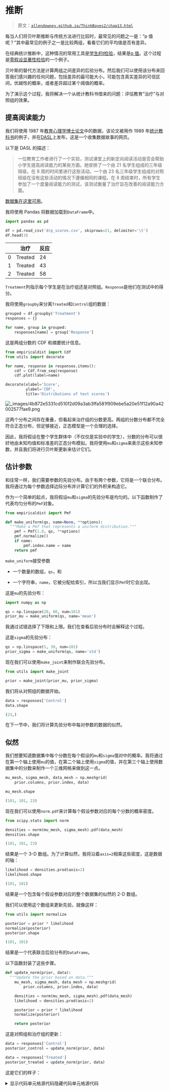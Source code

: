 # 推断

> 原文：[`allendowney.github.io/ThinkBayes2/chap13.html`](https://allendowney.github.io/ThinkBayes2/chap13.html)

每当人们将贝叶斯推断与传统方法进行比较时，最常见的问题之一是：“p 值呢？”其中最常见的例子之一是比较两组，看看它们的平均值是否有差异。

在经典统计推断中，这种情况的常用工具是[学生的*t*检验](https://en.wikipedia.org/wiki/Student%27s_t-test)，结果是[p 值](https://en.wikipedia.org/wiki/P-value)。这个过程是[零假设显著性检验](https://en.wikipedia.org/wiki/Statistical_hypothesis_testing)的一个例子。

贝叶斯的替代方法是计算两组之间差异的后验分布。然后我们可以使用该分布来回答我们感兴趣的任何问题，包括差异的最可能大小，可能包含真实差异的可信区间，优越性的概率，或者差异超过某个阈值的概率。

为了演示这个过程，我将解决一个从统计教科书借来的问题：评估教育“治疗”与对照组的效果。

## 提高阅读能力

我们将使用 1987 年[教育心理学博士论文](https://docs.lib.purdue.edu/dissertations/AAI8807671/)中的数据，该论文被用作 1989 年[统计教科书](https://books.google.com/books/about/Introduction_to_the_practice_of_statisti.html?id=pGBNhajABlUC)的例子，并在[DASL](https://web.archive.org/web/20000603124754/http://lib.stat.cmu.edu/DASL/Datafiles/DRPScores.html)上发布，这是一个收集数据故事的网页。

以下是 DASL 的描述：

> 一位教育工作者进行了一个实验，测试课堂上的新定向阅读活动是否会帮助小学生提高阅读能力的某些方面。她安排了一个由 21 名学生组成的三年级班级，在 8 周的时间里进行这些活动。一个由 23 名三年级学生组成的对照班级在没有这些活动的情况下遵循相同的课程。在 8 周结束时，所有学生参加了一个度量阅读能力的测试，该测试衡量了治疗旨在改善的阅读能力方面。

[数据集在这里可用](https://web.archive.org/web/20000603124754/http://lib.stat.cmu.edu/DASL/Datafiles/DRPScores.html)。

我将使用 Pandas 将数据加载到`DataFrame`中。

```py
import pandas as pd

df = pd.read_csv('drp_scores.csv', skiprows=21, delimiter='\t')
df.head(3) 
```

|  | 治疗 | 反应 |
| --- | --- | --- |
| 0 | Treated | 24 |
| 1 | Treated | 43 |
| 2 | Treated | 58 |

`Treatment`列指示每个学生是在治疗组还是对照组。`Response`是他们在测试中的得分。

我将使用`groupby`来分离`Treated`和`Control`组的数据：

```py
grouped = df.groupby('Treatment')
responses = {}

for name, group in grouped:
    responses[name] = group['Response'] 
```

这是两组分数的 CDF 和摘要统计信息。

```py
from empiricaldist import Cdf
from utils import decorate

for name, response in responses.items():
    cdf = Cdf.from_seq(response)
    cdf.plot(label=name)

decorate(xlabel='Score', 
         ylabel='CDF',
         title='Distributions of test scores') 
```

![_images/4b872e5331cd510f2d09a3ab3ffa581f909ebe5a20e51f12a90a42002577fae9.png](img/1ee292db46c8c0909e0451626f93c8dd.png)

这两个分布之间存在重叠，但看起来治疗组的分数更高。两组的分数分布都不完全符合正态分布，但足够接近，正态模型是一个合理的选择。

因此，我将假设在整个学生群体中（不仅仅是实验中的学生），分数的分布可以很好地由未知均值和标准差的正态分布模拟。我将使用`mu`和`sigma`来表示这些未知参数，并且我们将进行贝叶斯更新来估计它们。

## 估计参数

和往常一样，我们需要参数的先验分布。由于有两个参数，它将是一个联合分布。我将通过为每个参数选择边际分布并计算它们的外积来构造它。

作为一个简单的起点，我将假设`mu`和`sigma`的先验分布是均匀的。以下函数制作了代表均匀分布的`Pmf`对象。

```py
from empiricaldist import Pmf

def make_uniform(qs, name=None, **options):
  """Make a Pmf that represents a uniform distribution."""
    pmf = Pmf(1.0, qs, **options)
    pmf.normalize()
    if name:
        pmf.index.name = name
    return pmf 
```

`make_uniform`接受参数

+   一个数量的数组，`qs`，和

+   一个字符串，`name`，它被分配给索引，所以当我们显示`Pmf`时它会出现。

这是`mu`的先验分布：

```py
import numpy as np

qs = np.linspace(20, 80, num=101)
prior_mu = make_uniform(qs, name='mean') 
```

我通过试错选择了下限和上限。我们在查看后验分布时会解释这个过程。

这是`sigma`的先验分布：

```py
qs = np.linspace(5, 30, num=101)
prior_sigma = make_uniform(qs, name='std') 
```

现在我们可以使用`make_joint`来制作联合先验分布。

```py
from utils import make_joint

prior = make_joint(prior_mu, prior_sigma) 
```

我们将从对照组的数据开始。

```py
data = responses['Control']
data.shape 
```

```py
(23,) 
```

在下一节中，我们将计算先验分布中每对参数的数据的似然。

## 似然

我们想要知道数据集中每个分数在每个假设的`mu`和`sigma`值对中的概率。我将通过在第一个轴上使用`mu`的值，在第二个轴上使用`sigma`的值，并在第三个轴上使用数据集中的分数来制作一个三维网格来做到这一点。

```py
mu_mesh, sigma_mesh, data_mesh = np.meshgrid(
    prior.columns, prior.index, data)

mu_mesh.shape 
```

```py
(101, 101, 23) 
```

现在我们可以使用`norm.pdf`来计算每个假设参数对应的每个分数的概率密度。

```py
from scipy.stats import norm

densities = norm(mu_mesh, sigma_mesh).pdf(data_mesh)
densities.shape 
```

```py
(101, 101, 23) 
```

结果是一个 3-D 数组。为了计算似然，我将沿着`axis=2`相乘这些密度，这是数据的轴：

```py
likelihood = densities.prod(axis=2)
likelihood.shape 
```

```py
(101, 101) 
```

结果是一个包含每个假设参数对应的整个数据集的似然的 2-D 数组。

我们可以使用这个数组来更新先验，就像这样：

```py
from utils import normalize

posterior = prior * likelihood
normalize(posterior)
posterior.shape 
```

```py
(101, 101) 
```

结果是一个代表联合后验分布的`DataFrame`。

以下函数封装了这些步骤。

```py
def update_norm(prior, data):
  """Update the prior based on data."""
    mu_mesh, sigma_mesh, data_mesh = np.meshgrid(
        prior.columns, prior.index, data)

    densities = norm(mu_mesh, sigma_mesh).pdf(data_mesh)
    likelihood = densities.prod(axis=2)

    posterior = prior * likelihood
    normalize(posterior)

    return posterior 
```

这是对照组和治疗组的更新：

```py
data = responses['Control']
posterior_control = update_norm(prior, data) 
```

```py
data = responses['Treated']
posterior_treated = update_norm(prior, data) 
```

这是它们的样子：

<details class="hide above-input"><summary aria-label="Toggle hidden content">显示代码单元格源代码隐藏代码单元格源代码</summary>

```py
import matplotlib.pyplot as plt
from utils import plot_contour

plot_contour(posterior_control, cmap='Blues')
plt.text(49.5, 18, 'Control', color='C0')

cs = plot_contour(posterior_treated, cmap='Oranges')
plt.text(57, 12, 'Treated', color='C1')

decorate(xlabel='Mean (mu)', 
         ylabel='Standard deviation (sigma)',
         title='Joint posterior distributions of mu and sigma') 
```</details> ![_images/07e09a7764bf63bd25d2de096380ab1b98da662b35273b5a5f32f41b7c0c928d.png](img/40c70f90c0bd3e979a2c0296876ae3c2.png)

沿着\(x\)-轴，看起来处理组的平均分数更高。沿着\(y\)-轴，看起来处理组的标准差更低。

如果我们认为治疗导致了这些差异，数据表明治疗增加了分数的平均值并减少了它们的波动。我们可以通过查看`mu`和`sigma`的边际分布更清楚地看到这些差异。

## 后验边际分布

我将使用`marginal`，我们在<<_MarginalDistributions>>中看到的，来提取人口均值的后验边际分布。

```py
from utils import marginal

pmf_mean_control = marginal(posterior_control, 0)
pmf_mean_treated = marginal(posterior_treated, 0) 
```

这是它们的样子：

```py
pmf_mean_control.plot(label='Control')
pmf_mean_treated.plot(label='Treated')

decorate(xlabel='Population mean (mu)', 
         ylabel='PDF', 
         title='Posterior distributions of mu') 
```

![_images/74533c73c49e8633b077b14653127429555b9df95ce634788a96f4f047d6c063.png](img/681405482ffc61c5b3d2bae884d8f290.png)

在这两种情况下，范围末端的后验概率接近零，这意味着我们选择的先验分布的边界足够宽。

比较两组的边际分布，看起来处理组的人口均值更高。我们可以使用`prob_gt`来计算优越性的概率：

```py
Pmf.prob_gt(pmf_mean_treated, pmf_mean_control) 
```

```py
0.980479025187326 
```

有 98%的机会处理组的平均值更高。

## 差异的分布

为了量化组之间差异的大小，我们可以使用`sub_dist`来计算差异的分布。

```py
pmf_diff = Pmf.sub_dist(pmf_mean_treated, pmf_mean_control) 
```

当您使用`sub_dist`等方法时，有两件事需要注意。第一点是结果通常包含比原始`Pmf`更多的元素。

在这个例子中，原始分布具有相同的数量，因此大小增加是适度的。

```py
len(pmf_mean_treated), len(pmf_mean_control), len(pmf_diff) 
```

```py
(101, 101, 879) 
```

在最坏的情况下，结果的大小可以是原始大小的乘积。

另一件需要注意的事情是绘制`Pmf`。在这个例子中，如果我们绘制差异的分布，结果会非常嘈杂。

<details class="hide above-input"><summary aria-label="Toggle hidden content">显示代码单元格源代码隐藏代码单元格源代码</summary>

```py
pmf_diff.plot()

decorate(xlabel='Difference in population means', 
         ylabel='PDF', 
         title='Posterior distribution of difference in mu') 
```</details> ![_images/17719b39d2db8694dcd3465576ab0f6848ab5bac7aaf1e6ca9c26bd616f14290.png](img/d3285bcfff528c7a281a867a76d7fade.png)

有两种方法可以解决这个限制。一种是绘制 CDF，这样可以平滑噪音：

```py
cdf_diff = pmf_diff.make_cdf() 
```

<details class="hide above-input"><summary aria-label="Toggle hidden content">显示代码单元格源代码隐藏代码单元格源代码</summary>

```py
cdf_diff.plot()

decorate(xlabel='Difference in population means', 
         ylabel='CDF', 
         title='Posterior distribution of difference in mu') 
```</details> ![_images/7853b02a168362d7aaa22b1dc7b901dbf56554e8005a90aa2de857eac0221020.png](img/42384d504f6b67b8a8222412cdbf17ed.png)

另一个选择是使用核密度估计（KDE）在等间距网格上对 PDF 进行平滑近似，这就是这个函数的作用：

```py
from scipy.stats import gaussian_kde

def kde_from_pmf(pmf, n=101):
  """Make a kernel density estimate for a PMF."""
    kde = gaussian_kde(pmf.qs, weights=pmf.ps)
    qs = np.linspace(pmf.qs.min(), pmf.qs.max(), n)
    ps = kde.evaluate(qs)
    pmf = Pmf(ps, qs)
    pmf.normalize()
    return pmf 
```

`kde_from_pmf`以`Pmf`和要评估 KDE 的位置数作为参数。

它使用了`gaussian_kde`，我们在<<_KernelDensityEstimation>>中看到了，将`Pmf`中的概率作为权重传递。这使得在`Pmf`中概率较高的地方，估计的密度更高。

这是`Pmf`之间差异的核密度估计的样子。

```py
kde_diff = kde_from_pmf(pmf_diff) 
```

<details class="hide above-input"><summary aria-label="Toggle hidden content">显示代码单元格源代码隐藏代码单元格源代码</summary>

```py
kde_diff.plot()

decorate(xlabel='Difference in means', 
         ylabel='PDF', 
         title='Posterior distribution of difference in mu') 
```</details> ![_images/96237655b97311f4d9c0571002cba9f1f1bf1b50c9e4c69c7f47bdd4235cce83.png](img/750833c43967521c794d8e009b3bc6d2.png)

这个分布的均值几乎是测试中的 45 分的 10 分，因此治疗的效果似乎是显著的。

```py
pmf_diff.mean() 
```

```py
9.954413088940848 
```

我们可以使用`credible_interval`来计算 90%的可信区间。

```py
pmf_diff.credible_interval(0.9) 
```

```py
array([ 2.4, 17.4]) 
```

根据这个区间，我们相当确定治疗可以使测试分数提高 2 到 17 分。

## 使用总结统计

在这个例子中，数据集并不是很大，因此计算每个假设下每个分数的概率并不需要太长时间。但结果是一个 3-D 数组；对于更大的数据集，实际上可能太大而无法实际计算。

此外，对于更大的数据集，可能性会变得非常小，有时甚至小到我们无法用浮点运算来计算。这是因为我们正在计算特定数据集的概率；可能的数据集数量是天文数字级别的，因此它们的概率非常小。

另一种选择是计算数据集的摘要并计算摘要的可能性。例如，如果我们计算数据的均值和标准差，我们可以计算每个假设下这些摘要统计的可能性。

例如，假设我们知道人口的实际均值\(\mu\)是 42，实际标准差\(\sigma\)是 17。

```py
mu = 42
sigma = 17 
```

现在假设我们从这个分布中抽取一个样本，样本大小为`n=20`，并计算样本的均值，我将其称为`m`，以及样本的标准差，我将其称为`s`。

假设结果是：

```py
n = 20
m = 41
s = 18 
```

摘要统计`m`和`s`与参数\(\mu\)和\(\sigma\)相差不远，因此它们似乎不太可能。

为了计算它们的可能性，我们将利用数理统计的三个结果：

+   给定\(\mu\)和\(\sigma\)，`m`的分布是具有参数\(\mu\)和\(\sigma/\sqrt{n}\)的正态分布；

+   \(s\)的分布更复杂，但如果我们计算变换\(t = n s² / \sigma²\)，\(t\)的分布是具有参数\(n-1\)的卡方分布；以及

+   根据[巴苏定理](https://en.wikipedia.org/wiki/Basu%27s_theorem)，`m`和`s`是独立的。

因此，让我们计算给定\(\mu\)和\(\sigma\)的`m`和`s`的可能性。

首先，我将创建一个代表`m`分布的`norm`对象。

```py
dist_m = norm(mu, sigma/np.sqrt(n)) 
```

这是“均值的抽样分布”。我们可以用它来计算观察到的`m`值的可能性，即 41。

```py
like1 = dist_m.pdf(m)
like1 
```

```py
0.10137915138497372 
```

现在让我们计算观察到的`s`值的可能性，即 18。首先，我们计算变换后的值`t`：

```py
t = n * s**2 / sigma**2
t 
```

```py
22.422145328719722 
```

然后我们创建一个代表`t`分布的`chi2`对象：

```py
from scipy.stats import chi2

dist_s = chi2(n-1) 
```

现在我们可以计算`t`的似然性：

```py
like2 = dist_s.pdf(t)
like2 
```

```py
0.04736427909437004 
```

最后，因为`m`和`s`是独立的，它们的联合似然性是它们各自似然性的乘积：

```py
like = like1 * like2
like 
```

```py
0.004801750420548287 
```

现在我们可以计算任何\(\mu\)和\(\sigma\)值的数据的似然性，我们将在下一节中使用它们进行更新。

## 使用摘要统计数据进行更新

现在我们准备进行更新。我将计算两组的摘要统计数据。

```py
summary = {}

for name, response in responses.items():
    summary[name] = len(response), response.mean(), response.std()

summary 
```

```py
{'Control': (23, 41.52173913043478, 17.148733229699484),
 'Treated': (21, 51.476190476190474, 11.00735684721381)} 
```

结果是一个字典，将组名映射到一个包含样本量`n`、样本均值`m`和样本标准差`s`的元组，对于每个组。

我将演示使用对照组的摘要统计数据进行更新。

```py
n, m, s = summary['Control'] 
```

我将用`x`轴上的`mu`的假设值和`y`轴上的`sigma`值创建一个网格。

```py
mus, sigmas = np.meshgrid(prior.columns, prior.index)
mus.shape 
```

```py
(101, 101) 
```

现在我们可以计算每对参数的样本均值`m`的似然性。

```py
like1 = norm(mus, sigmas/np.sqrt(n)).pdf(m)
like1.shape 
```

```py
(101, 101) 
```

我们可以计算每对参数的样本标准差`s`的似然性。

```py
ts = n * s**2 / sigmas**2
like2 = chi2(n-1).pdf(ts)
like2.shape 
```

```py
(101, 101) 
```

最后，我们可以用两个似然性进行更新：

```py
posterior_control2 = prior * like1 * like2
normalize(posterior_control2) 
```

计算治疗组的后验分布，我将把之前的步骤放在一个函数中：

```py
def update_norm_summary(prior, data):
  """Update a normal distribution using summary statistics."""
    n, m, s = data
    mu_mesh, sigma_mesh = np.meshgrid(prior.columns, prior.index)

    like1 = norm(mu_mesh, sigma_mesh/np.sqrt(n)).pdf(m)
    like2 = chi2(n-1).pdf(n * s**2 / sigma_mesh**2)

    posterior = prior * like1 * like2
    normalize(posterior)

    return posterior 
```

这是治疗组的更新：

```py
data = summary['Treated']
posterior_treated2 = update_norm_summary(prior, data) 
```

这就是结果。

<details class="hide above-input"><summary aria-label="Toggle hidden content">显示代码单元格源代码 隐藏代码单元格源代码</summary>

```py
plot_contour(posterior_control2, cmap='Blues')
plt.text(49.5, 18, 'Control', color='C0')

cs = plot_contour(posterior_treated2, cmap='Oranges')
plt.text(57, 12, 'Treated', color='C1')

decorate(xlabel='Mean (mu)', 
         ylabel='Standard deviation (sigma)',
         title='Joint posterior distributions of mu and sigma') 
```</details> ![_images/788f06239c80c1669cae10247482f0fb684c52288c1b0713b213e62821d3eb15.png](img/2e0ea03c4df7f105c2b86b60db36f8a2.png)

从视觉上看，这些后验联合分布与我们使用整个数据集计算的分布相似，而不仅仅是摘要统计数据。但它们并不完全相同，我们可以通过比较边际分布来看到这一点。

## 比较边际分布

再次，让我们提取边际后验分布。

```py
from utils import marginal

pmf_mean_control2 = marginal(posterior_control2, 0)
pmf_mean_treated2 = marginal(posterior_treated2, 0) 
```

并将它们与使用整个数据集得到的结果进行比较（虚线）。

<details class="hide above-input"><summary aria-label="Toggle hidden content">显示代码单元格源代码 隐藏代码单元格源代码</summary>

```py
pmf_mean_control.plot(color='C5', ls='--')
pmf_mean_control2.plot(label='Control')
pmf_mean_treated.plot(color='C5', ls='--')
pmf_mean_treated2.plot(label='Treated')

decorate(xlabel='Population mean', 
         ylabel='PDF', 
         title='Posterior distributions of mu') 
```</details> ![_images/8905b82ef04dd79130d1cebbad78367aafe809a8fda9f1cb4c4ed2011ae0311c.png](img/7a53a9d55b1e248b3131381791fe1a63.png)

基于摘要统计数据的后验分布与我们使用整个数据集计算的后验分布相似，但在两种情况下都更短且略宽。

这是因为使用摘要统计数据进行更新是基于数据分布是正态分布的隐含假设。但实际上并不是这样；因此，当我们用摘要统计数据替换数据集时，我们会丢失一些关于真实数据分布的信息。信息越少，我们对参数的确定性就越低。

## 通过模拟证明

使用摘要统计数据进行更新是基于理论分布的，而且似乎是有效的，但我认为测试这样的理论是有用的，有几个原因：

+   它证实了我们对理论的理解是正确的，

+   它证实了我们应用理论的条件是理论成立的，

+   它证实了实现细节是正确的。对于许多分布，有多种指定参数的方法。如果使用了错误的规范，这种测试将帮助您捕捉错误。

在本节中，我将使用模拟来展示样本均值和标准差的分布如我所说的那样。但是如果你愿意相信我的话，你可以跳过这一节和下一节。

假设我们知道总体的实际均值和标准差：

<details class="hide above-input"><summary aria-label="Toggle hidden content">显示代码单元格内容 隐藏代码单元格内容</summary>

```py
mu = 42
sigma = 17 
```</details>

我将创建一个`norm`对象来表示这个分布。

<details class="hide above-input"><summary aria-label="Toggle hidden content">显示代码单元格内容 隐藏代码单元格内容</summary>

```py
dist = norm(mu, sigma) 
```</details>

`norm`提供了`rvs`，它可以从分布中生成随机值。我们可以用它来模拟 1000 个样本，每个样本的样本量为`n=20`。

<details class="hide above-input"><summary aria-label="Toggle hidden content">显示代码单元格内容 隐藏代码单元格内容</summary>

```py
n = 20
samples = dist.rvs((1000, n))
samples.shape 
```

```py
(1000, 20) 
```</details>

结果是一个包含 1000 行的数组，每行包含一个样本或 20 个模拟测试分数。

如果我们计算每行的平均值，结果将是一个包含 1000 个样本均值的数组；也就是说，每个值都是一个样本的均值，样本量为`n=20`。

<details class="hide above-input"><summary aria-label="Toggle hidden content">显示代码单元格内容 隐藏代码单元格内容</summary>

```py
sample_means = samples.mean(axis=1)
sample_means.shape 
```

```py
(1000,) 
```</details>

现在，让我们将这些均值的分布与`dist_m`进行比较。我将使用`pmf_from_dist`来对`dist_m`进行离散近似：

<details class="hide above-input"><summary aria-label="Toggle hidden content">显示代码单元格内容 隐藏代码单元格内容</summary>

```py
def pmf_from_dist(dist, low, high):
  """Make a discrete approximation of a continuous distribution.

 dist: SciPy dist object
 low: low end of range
 high: high end of range

 returns: normalized Pmf
 """
    qs = np.linspace(low, high, 101)
    ps = dist.pdf(qs)
    pmf = Pmf(ps, qs)
    pmf.normalize()
    return pmf 
```</details>

`pmf_from_dist`接受一个表示连续分布的对象，在`low`和`high`之间的等间距点上评估其概率密度函数，并返回一个近似分布的归一化`Pmf`。

我将用它来评估`dist_m`在六个标准差范围内的情况。

<details class="hide above-input"><summary aria-label="Toggle hidden content">显示代码单元格内容 隐藏代码单元格内容</summary>

```py
low = dist_m.mean() - dist_m.std() * 3
high = dist_m.mean() + dist_m.std() * 3

pmf_m = pmf_from_dist(dist_m, low, high) 
```</details>

现在让我们将这个理论分布与样本的均值进行比较。我将使用`kde_from_sample`来估计它们的分布，并在与`pmf_m`相同的位置进行评估。

<details class="hide above-input"><summary aria-label="Toggle hidden content">显示代码单元格内容 隐藏代码单元格内容</summary>

```py
from utils import kde_from_sample

qs = pmf_m.qs
pmf_sample_means = kde_from_sample(sample_means, qs) 
```</details>

以下图显示了这两个分布。

<details class="hide above-input"><summary aria-label="Toggle hidden content">显示代码单元格内容 隐藏代码单元格内容</summary>

```py
pmf_m.plot(label='Theoretical distribution',
           ls=':', color='C5')
pmf_sample_means.plot(label='KDE of sample means')

decorate(xlabel='Mean score',
         ylabel='PDF',
         title='Distribution of the mean') 
```

![_images/52c43bd9abdda9201e2072a09dfb286e5850cae41d61da3a6e7ad355b77b20fd.png](img/fdd44a246bef6bcdc55cc9a74e4b2d62.png)</details>

理论分布和样本均值的分布是一致的。

## 检查标准差

我们还要检查一下标准差是否符合我们的预期分布。首先，我将计算 1000 个样本的标准差。

<details class="hide above-input"><summary aria-label="Toggle hidden content">显示代码单元格内容 隐藏代码单元格内容</summary>

```py
sample_stds = samples.std(axis=1)
sample_stds.shape 
```

```py
(1000,) 
```</details>

现在我们将计算转换后的值，\(t = n s² / \sigma²\)。

<details class="hide above-input"><summary aria-label="Toggle hidden content">显示代码单元格内容 隐藏代码单元格内容</summary>

```py
transformed = n * sample_stds**2 / sigma**2 
```</details>

我们期望转换后的值遵循参数为\(n-1\)的卡方分布。SciPy 提供了`chi2`，我们可以用它来表示这个分布。

<details class="hide above-input"><summary aria-label="Toggle hidden content">显示代码单元格内容 隐藏代码单元格内容</summary>

```py
from scipy.stats import chi2

dist_s = chi2(n-1) 
```</details>

我们可以再次使用`pmf_from_dist`进行离散近似。

<details class="hide above-input"><summary aria-label="Toggle hidden content">显示代码单元格内容 隐藏代码单元格内容</summary>

```py
low = 0
high = dist_s.mean() + dist_s.std() * 4

pmf_s = pmf_from_dist(dist_s, low, high) 
```</details>

我们将使用`kde_from_sample`来估计样本标准差的分布。

<details class="hide above-input"><summary aria-label="Toggle hidden content">显示代码单元格内容 隐藏代码单元格内容</summary>

```py
qs = pmf_s.qs
pmf_sample_stds = kde_from_sample(transformed, qs) 
```</details>

现在我们可以将理论分布与标准差的分布进行比较。

<details class="hide above-input"><summary aria-label="Toggle hidden content">显示代码单元格内容 隐藏代码单元格内容</summary>

```py
pmf_s.plot(label='Theoretical distribution',
           ls=':', color='C5')
pmf_sample_stds.plot(label='KDE of sample std',
                     color='C1')

decorate(xlabel='Standard deviation of scores',
         ylabel='PDF',
         title='Distribution of standard deviation') 
```

![_images/8ff5ec2be08b5f2cd8763610a22cb2b6ded0e4ca76da07bb4cad7a56cb1eb824.png](img/23e05aba19a5fbc1b39471ad7eefc69b.png)</details>

转换后的标准差的分布与理论分布一致。

最后，为了确认样本均值和标准差是独立的，我将计算它们的相关系数：

<details class="hide above-input"><summary aria-label="Toggle hidden content">显示代码单元格内容 隐藏代码单元格内容</summary>

```py
np.corrcoef(sample_means, sample_stds)[0][1] 
```

```py
-0.027451907688034228 
```</details>

它们的相关性接近零，这与它们是独立的一致。

因此，模拟结果证实了我们用来使用摘要统计数据进行更新的理论结果。

我们还可以使用 Seaborn 中的`kdeplot`来查看它们的联合分布是什么样子的。

<details class="hide above-input"><summary aria-label="Toggle hidden content">显示代码单元格内容 隐藏代码单元格内容</summary>

```py
import seaborn as sns

sns.kdeplot(x=sample_means, y=sample_stds)

decorate(xlabel='Mean (mu)',
         ylabel='Standard deviation (sigma)',
         title='Joint distribution of mu and sigma') 
```

![_images/33bcff608384ba34050242a14176f0c7647ce9109c68aeb3c3041ca19defb6e6.png](img/1ec87303e4aed28ef3f8cf8cf945490d.png)</details>

看起来椭圆的轴与坐标轴对齐，这表明变量是独立的。

## 摘要

在本章中，我们使用联合分布来表示正态分布的参数`mu`和`sigma`的先验概率。然后我们以两种方式更新了该分布：首先使用整个数据集和正态 PDF；然后使用摘要统计数据、正态 PDF 和卡方 PDF。使用摘要统计数据在计算上更有效，但在过程中会丢失一些信息。

正态分布出现在许多领域，因此本章中的方法具有广泛的适用性。本章末尾的练习将让您有机会应用它们。

## 练习

**练习：** 再次查看`mu`和`sigma`的后验联合分布，似乎处理组的标准差可能较低；如果是这样，那就表明对于分数较低的学生，治疗更有效。

但在我们进行过多推测之前，我们应该估计差异的大小，并查看它是否实际上可能为 0。

提取两组的`sigma`的边际后验分布。控制组的标准差更高的概率是多少？

计算两组之间`sigma`的差异的分布。这种差异的均值是多少？90%的可信区间是多少？

<details class="hide above-input"><summary aria-label="Toggle hidden content">显示代码单元格内容 隐藏代码单元格内容</summary>

```py
# Solution

pmf_std_control = marginal(posterior_control, 1)
pmf_std_treated = marginal(posterior_treated, 1) 
```</details> <details class="hide above-input"><summary aria-label="Toggle hidden content">显示代码单元格内容 隐藏代码单元格内容</summary>

```py
# Solution

pmf_std_control.plot(label='Control')
pmf_std_treated.plot(label='Treated')

decorate(xlabel='Population standard deviation', 
         ylabel='PDF', 
         title='Posterior distributions of sigma') 
```

![_images/308308b6ecac3d93df676f436d6bdcb155063578cbf2f3436b0836d41eadb098.png](img/28f980c6489e761e5e36d9cac4408fec.png)</details><details class="hide above-input"><summary aria-label="Toggle hidden content">显示代码单元格内容 隐藏代码单元格内容</summary>

```py
# Solution

Pmf.prob_gt(pmf_std_control, pmf_std_treated) 
```

```py
0.9685103375300469 
```</details> <details class="hide above-input"><summary aria-label="Toggle hidden content">显示代码单元格内容 隐藏代码单元格内容</summary>

```py
# Solution

pmf_diff2 = Pmf.sub_dist(pmf_std_control, pmf_std_treated) 
```</details> <details class="hide above-input"><summary aria-label="Toggle hidden content">显示代码单元格内容 隐藏代码单元格内容</summary>

```py
# Solution

pmf_diff2.mean() 
```

```py
6.41717132817218 
```</details> <details class="hide above-input"><summary aria-label="Toggle hidden content">显示代码单元格内容 隐藏代码单元格内容</summary>

```py
# Solution

pmf_diff2.credible_interval(0.9) 
```

```py
array([ 1\. , 12.5]) 
```</details> <details class="hide above-input"><summary aria-label="Toggle hidden content">显示代码单元格内容 隐藏代码单元格内容</summary>

```py
# Solution

kde_from_pmf(pmf_diff2).plot()

decorate(xlabel='Difference in population standard deviation', 
         ylabel='PDF', 
         title='Posterior distributions of difference in sigma') 
```

![_images/4a41f5f62c4bf9c935fcc913296e6af4942eeac649bc5a0689dca131f81d3784.png](img/f8db324dc26895f255a7e1e081881c19.png)</details>

**练习：** [效应大小](http://en.wikipedia.org/wiki/Effect_size)是一种旨在量化现象大小的统计量。如果现象是两组之间均值的差异，一种常见的量化方法是科恩效应大小，表示为\(d\)。

如果第 1 组的参数为\((\mu_1, \sigma_1)\)，第 2 组的参数为\((\mu_2, \sigma_2)\)，则科恩效应大小为

\[ d = \frac{\mu_1 - \mu_2}{(\sigma_1 + \sigma_2)/2} \]

使用两组的联合后验分布来计算 Cohen's effect size 的后验分布。

如果我们尝试枚举两个分布中的所有对，那将会花费太长时间，所以我们将使用随机抽样。

以下函数接受联合后验分布并返回一对样本。它使用了一些我们还没有看到的特性，但您现在可以忽略细节。

<details class="hide above-input"><summary aria-label="Toggle hidden content">显示代码单元格内容隐藏代码单元格内容</summary>

```py
def sample_joint(joint, size):
  """Draw a sample from a joint distribution.

 joint: DataFrame representing a joint distribution
 size: sample size
 """
    pmf = Pmf(joint.transpose().stack())
    return pmf.choice(size) 
```</details>

以下是我们如何使用它从两个组的后验分布中抽样对。

<details class="hide above-input"><summary aria-label="Toggle hidden content">显示代码单元格内容隐藏代码单元格内容</summary>

```py
sample_treated = sample_joint(posterior_treated, 1000)
sample_treated.shape 
```

```py
(1000,) 
```</details> <details class="hide above-input"><summary aria-label="Toggle hidden content">显示代码单元格内容隐藏代码单元格内容</summary>

```py
sample_control = sample_joint(posterior_control, 1000)
sample_control.shape 
```

```py
(1000,) 
```</details>

结果是一个元组数组，每个元组包含\(\mu\)和\(\sigma\)的一对可能值。现在您可以循环遍历样本，计算每个样本的 Cohen effect size，并估计 effect sizes 的分布。

<details class="hide above-input"><summary aria-label="Toggle hidden content">显示代码单元格内容隐藏代码单元格内容</summary>

```py
# Solution

def cohen_effect(pair1, pair2):
  """Compute Cohen's effect size for difference in means.

 pair1: tuple of (mu1, sigma1)
 pair2: tuple of (mu2, sigma2)

 return: float
 """
    mu1, sigma1 = pair1 
    mu2, sigma2 = pair2
    sigma = (sigma1 + sigma2) / 2
    return (mu1 - mu2) / sigma 
```</details> <details class="hide above-input"><summary aria-label="Toggle hidden content">显示代码单元格内容隐藏代码单元格内容</summary>

```py
# Solution

cohen_effect(sample_treated[0], sample_control[0]) 
```

```py
0.7603960396039605 
```</details> <details class="hide above-input"><summary aria-label="Toggle hidden content">显示代码单元格内容隐藏代码单元格内容</summary>

```py
# Solution

ds = []
for pair1, pair2 in zip(sample_treated, sample_control):
    d = cohen_effect(pair1, pair2)
    ds.append(d) 
```</details> <details class="hide above-input"><summary aria-label="Toggle hidden content">显示代码单元格内容隐藏代码单元格内容</summary>

```py
# Solution

cdf = Cdf.from_seq(ds)
cdf.plot()

decorate(xlabel='Cohen effect size',
         ylabel='CDF',
         title='Posterior distributions of effect size') 
```

![_images/93749567d15a59d942c9592d5f736a75613b185134d0b1aa9cbc0cd0964b767c.png](img/9d80ca54302ffbc494cce5aa63d81ebf.png)</details><details class="hide above-input"><summary aria-label="Toggle hidden content">显示代码单元格内容隐藏代码单元格内容</summary>

```py
# Solution

cdf.mean() 
```

```py
0.6623391688256146 
```</details> <details class="hide above-input"><summary aria-label="Toggle hidden content">显示代码单元格内容隐藏代码单元格内容</summary>

```py
# Solution

cdf.credible_interval(0.9) 
```

```py
array([0.08648649, 1.17647059]) 
```</details>

**练习：** 这个练习受到了[Reddit 上出现的一个问题](https://www.reddit.com/r/statistics/comments/hcvl2j/q_reverse_empirical_distribution_rule_question/)的启发。

一位教师宣布了这样一场考试的结果：“这次考试的平均分是 81。在 25 名学生中，有 5 人得分超过 90，我很高兴地报告说没有人不及格（得分低于 60）。”

根据这些信息，您认为分数的标准差是多少？

您可以假设分数的分布大致是正态的。让我们假设样本均值 81 实际上是总体均值，因此我们只需要估计`sigma`。

提示：要计算得分大于 90 的概率，您可以使用`norm.sf`，它计算生存函数，也称为互补 CDF，或`1 - cdf(x)`。

<details class="hide above-input"><summary aria-label="Toggle hidden content">显示代码单元格内容隐藏代码单元格内容</summary>

```py
# Solution

# Based on trial and error, here's a range of
# values for the prior

hypos = np.linspace(1, 51, 101) 
```</details> <details class="hide above-input"><summary aria-label="Toggle hidden content">显示代码单元格内容隐藏代码单元格内容</summary>

```py
# Solution

# Here are the probabilities of a score greater than 90
# for each hypothetical value of sigma.

from scipy.stats import norm

pgt90 = norm(81, hypos).sf(90)
pgt90.shape 
```

```py
(101,) 
```</details> <details class="hide above-input"><summary aria-label="Toggle hidden content">显示代码单元格内容隐藏代码单元格内容</summary>

```py
# Solution

# And here's the chance that 5 out of 25 people
# get a score greater than 90

from scipy.stats import binom

likelihood1 = binom(25, pgt90).pmf(5)
likelihood1.shape 
```

```py
(101,) 
```</details> <details class="hide above-input"><summary aria-label="Toggle hidden content">显示代码单元格内容隐藏代码单元格内容</summary>

```py
# Solution

# Here's the first update

prior = Pmf(1, hypos)
posterior = prior * likelihood1
posterior.normalize() 
```

```py
5.299480018256258 
```</details> <details class="hide above-input"><summary aria-label="Toggle hidden content">显示代码单元格内容隐藏代码单元格内容</summary>

```py
# Solution

# Here's the first posterior.

posterior.plot()
decorate(xlabel='Standard deviation (sigma)',
         ylabel='PMF',
         title='Posterior distribution of sigma') 
```

![_images/0abfd6d388bcc11c2cbc5a5bdff47d10cd98504e0d8303178e9038f9087c54f0.png](img/b9d7be510e4f972bddbd47c8a8091418.png)</details><details class="hide above-input"><summary aria-label="Toggle hidden content">显示代码单元格内容 隐藏代码单元格内容</summary>

```py
# Solution

# Here's the probability of a score greater than 60

pgt60s = norm(81, hypos).sf(60) 
```</details> <details class="hide above-input"><summary aria-label="Toggle hidden content">显示代码单元格内容 隐藏代码单元格内容</summary>

```py
# Solution

# And here's the probability that all 25 students exceed 60

likelihood2 = pgt60s ** 25 
```</details> <details class="hide above-input"><summary aria-label="Toggle hidden content">显示代码单元格内容 隐藏代码单元格内容</summary>

```py
# Solution

plt.plot(hypos, likelihood2)
decorate(xlabel='Standard deviation (sigma)',
         ylabel='Likelihood',
         title='Likelihood function') 
```

![_images/f8dada047905f5f85c2e5f21efb160f4b275e94cf4fc642523008abe432780be.png](img/9f0bdab9a77306788bab7542713052c9.png)</details><details class="hide above-input"><summary aria-label="Toggle hidden content">显示代码单元格内容 隐藏代码单元格内容</summary>

```py
# Solution

# Here's the posterior after both updates

prior = Pmf(1, hypos)
prior.normalize()
posterior2 = prior * likelihood1 * likelihood2
posterior2.normalize() 
```

```py
0.01425455531129565 
```</details> <details class="hide above-input"><summary aria-label="Toggle hidden content">显示代码单元格内容 隐藏代码单元格内容</summary>

```py
# Solution

posterior.plot(label='Posterior 1')
posterior2.plot(label='Posterior 2')

decorate(xlabel='Standard deviation (sigma)',
         ylabel='PMF',
         title='Posterior distribution of sigma') 
```

![_images/ac9958f8a232e0d024b18dd3b11c95ce2fd3980d1f0a54a3a1a50dc89a315070.png](img/fe30c4209d494fdc71e03f110b65e357.png)</details><details class="hide above-input"><summary aria-label="Toggle hidden content">显示代码单元格内容 隐藏代码单元格内容</summary>

```py
# Solution

posterior.mean(), posterior2.mean() 
```

```py
(18.150261186811548, 10.189707962198526) 
```</details> <details class="hide above-input"><summary aria-label="Toggle hidden content">显示代码单元格内容 隐藏代码单元格内容</summary>

```py
# Solution

posterior2.credible_interval(0.9) 
```

```py
array([ 7., 15.]) 
```</details>

**练习：** [变异性假设](http://en.wikipedia.org/wiki/Variability_hypothesis) 是这样一个观察：在许多物种中，许多生理特征在雄性中的变异性比在雌性中更大。

自 19 世纪初以来，这一直是一个有争议的话题，这表明我们可以使用本章中的方法进行练习。让我们看看美国男性和女性的身高分布，看看谁的变异性更大。

我使用了 2018 年来自 CDC 的[行为风险因素监测系统](https://www.cdc.gov/brfss/annual_data/annual_2018.html)（BRFSS）的数据，其中包括来自 154407 名男性和 254722 名女性的自报身高。

这是我找到的：

+   男性的平均身高为 178 厘米；女性的平均身高为 163 厘米。因此，男性的平均身高更高；这并不奇怪。

+   对于男性，标准差为 8.27 厘米；对于女性，标准差为 7.75 厘米。因此，从绝对值来看，男性的身高更加变化。

但是，要比较不同组之间的变异性，使用[变异系数](https://en.wikipedia.org/wiki/Coefficient_of_variation) (CV) 更有意义，它是标准差除以均值。它是一个无量纲的变异性相对于尺度的度量。

对于男性，CV 为 0.0465；对于女性，CV 为 0.0475。女性的变异系数更高，因此这个数据集提供了反对变异性假设的证据。但是我们可以使用贝叶斯方法使这个结论更加精确。

使用这些摘要统计数据计算男性和女性身高分布的`mu`和`sigma`的后验分布。使用`Pmf.div_dist`计算 CV 的后验分布。基于这个数据集和身高分布是正态分布的假设，男性的变异系数更高的概率是多少？CV 的最可能比率是多少，这个比率的 90%可信区间是多少？

提示：为两组使用不同的先验分布，并选择它们以便覆盖所有具有非零概率的参数。

另外，你可能会发现这个函数有用：

<details class="hide above-input"><summary aria-label="Toggle hidden content">显示代码单元格内容 隐藏代码单元格内容</summary>

```py
def get_posterior_cv(joint):
  """Get the posterior distribution of CV.

 joint: joint distribution of mu and sigma

 returns: Pmf representing the smoothed posterior distribution
 """
    pmf_mu = marginal(joint, 0)
    pmf_sigma = marginal(joint, 1)
    pmf_cv = Pmf.div_dist(pmf_sigma, pmf_mu)
    return kde_from_pmf(pmf_cv) 
```</details> <details class="hide above-input"><summary aria-label="Toggle hidden content">显示代码单元格内容 隐藏代码单元格内容</summary>

```py
# Solution

n = 154407
mean = 178
std = 8.27 
```</details> <details class="hide above-input"><summary aria-label="Toggle hidden content">显示代码单元格内容 隐藏代码单元格内容</summary>

```py
# Solution

qs = np.linspace(mean-0.1, mean+0.1, num=101)
prior_mu = make_uniform(qs, name='mean')

qs = np.linspace(std-0.1, std+0.1, num=101)
prior_sigma = make_uniform(qs, name='std')

prior = make_joint(prior_mu, prior_sigma) 
```</details> <details class="hide above-input"><summary aria-label="切换隐藏内容">显示代码单元格内容 隐藏代码单元格内容</summary>

```py
# Solution

data = n, mean, std
posterior_male = update_norm_summary(prior, data)
plot_contour(posterior_male, cmap='Blues')

decorate(xlabel='Mean (mu)', 
         ylabel='Standard deviation (sigma)',
         title='Joint distribution of mu and sigma') 
```

![_images/cefe85dd76a0d6417b6ca3812f888bb019e2178da1197955d44f5e37fb10cfe6.png](img/88f65519ee30c9435bcb53075ac9ded0.png)</details><details class="hide above-input"><summary aria-label="切换隐藏内容">显示代码单元格内容 隐藏代码单元格内容</summary>

```py
# Solution

n = 254722
mean = 163
std = 7.75 
```</details> <details class="hide above-input"><summary aria-label="切换隐藏内容">显示代码单元格内容 隐藏代码单元格内容</summary>

```py
# Solution

qs = np.linspace(mean-0.1, mean+0.1, num=101)
prior_mu = make_uniform(qs, name='mean')

qs = np.linspace(std-0.1, std+0.1, num=101)
prior_sigma = make_uniform(qs, name='std')

prior = make_joint(prior_mu, prior_sigma) 
```</details> <details class="hide above-input"><summary aria-label="切换隐藏内容">显示代码单元格内容 隐藏代码单元格内容</summary>

```py
# Solution

data = n, mean, std
posterior_female = update_norm_summary(prior, data)
plot_contour(posterior_female, cmap='Oranges'); 
```

![_images/0fe23b061fdb21223027aa04f716cab5d7b29d98950d5eeba6beb10407696796.png](img/163c7b380a05e4d1adf09a222808f1e6.png)</details><details class="hide above-input"><summary aria-label="切换隐藏内容">显示代码单元格内容 隐藏代码单元格内容</summary>

```py
# Solution

pmf_cv_male = get_posterior_cv(posterior_male)
kde_from_pmf(pmf_cv_male).plot()

pmf_cv_female = get_posterior_cv(posterior_female)
kde_from_pmf(pmf_cv_female).plot()

decorate(xlabel='Coefficient of variation',
         ylabel='PDF',
         title='Posterior distributions of CV') 
```

![_images/b07e3ae52ba0514a3f439fcfd1eb6862e6d00434cfedf0fae3ad72fc346f47d4.png](img/d233c72768657a36bdab646931ca3924.png)</details><details class="hide above-input"><summary aria-label="切换隐藏内容">显示代码单元格内容 隐藏代码单元格内容</summary>

```py
# Solution

ratio_cv = Pmf.div_dist(pmf_cv_female, pmf_cv_male)
ratio_cv.max_prob() 
```

```py
1.0233615721208176 
```</details> <details class="hide above-input"><summary aria-label="切换隐藏内容">显示代码单元格内容 隐藏代码单元格内容</summary>

```py
# Solution

ratio_cv.credible_interval(0.9) 
```

```py
array([1.0193799 , 1.02734473]) 
```</details>
